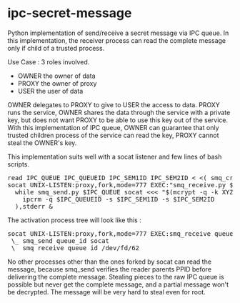 # ipc-secret-message
Python implementation of send/receive a secret message via IPC queue. In this implementation, the receiver process can read the complete message only if child of a trusted process.

Use Case : 3 roles involved.
- OWNER the owner of data
- PROXY the owner of proxy
- USER the user of data

OWNER delegates to PROXY to give to USER the access to data. PROXY runs the service, OWNER shares the data through the service with a private key, but does not want PROXY to be able to use this key out of the service.
With this implementation of IPC queue, OWNER can guarantee that only trusted children process of the service can read the key, PROXY cannot steal the OWNER's key.

This implementation suits well with a socat listener and few lines of bash scripts.

<pre>
read IPC_QUEUE IPC_QUEUEID IPC_SEM1ID IPC_SEM2ID < <( smq_create.py )
socat UNIX-LISTEN:proxy,fork,mode=777 EXEC:"smq_receive.py $IPC_QUEUE "<( #subprocess IPC send
  while smq_send.py $IPC_QUEUE socat <<< "$(mcrypt -q -k XYZ <<< "$MESSAGE" | base64 -w0)" ; do : ; done
    ipcrm -q $IPC_QUEUEID -s $IPC_SEM1ID -s $IPC_SEM2ID
  ),stderr &</pre>

The activation process tree will look like this :
<pre>
socat UNIX-LISTEN:proxy,fork,mode=777 EXEC:smq_receive queue_id /dev/fd/62,stderr
 \_ smq_send queue_id socat
 \_ smq_receive queue_id /dev/fd/62</pre>

No other processes other than the ones forked by socat can read the message, because smq_send verifies the reader parents PPID before delivering the complete message. Stealing pieces to the raw IPC queue is possible but never get the complete message, and a partial message won't be decrypted. The message will be very hard to steal even for root.
